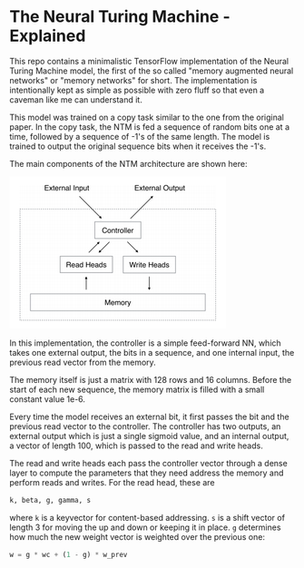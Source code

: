 # The Neural Turing Machine - Explained
This repo contains a minimalistic TensorFlow implementation of the Neural Turing Machine model, 
the first of the so called "memory augmented neural networks" or "memory networks" for short.
The implementation is intentionally kept as simple as possible with zero fluff so that even a caveman
like me can understand it.

This model was trained on a copy task similar to the one from the original paper. In the copy task,
the NTM is fed a sequence of random bits one at a time, followed by a sequence of -1's of the same length. 
The model is trained to output the original sequence bits when it receives the -1's. 

The main components of the NTM architecture are shown here:

![Alt text](./static/ntm.png?raw=true "NTM Model Diagram")

In this implementation, the controller is a simple feed-forward NN, which takes one external output,
the bits in a sequence, and one internal input, the previous read vector from the memory.

The memory itself is just a matrix with 128 rows and  16 columns. Before the start of each new sequence,
the memory matrix is filled with a small constant value 1e-6. 

Every time the model receives an external bit, it first passes the bit and the previous read vector to
the controller. The controller has two outputs, an external output which is just a single sigmoid value,
and an internal output, a vector of length 100, which is passed to the read and write heads. 

The read and write heads each pass the controller vector through a dense layer to compute the parameters
that they need address the memory and perform reads and writes. For the read head, these are 

```python
k, beta, g, gamma, s
```

where `k` is a keyvector for content-based addressing. `s` is a shift vector of length 3 for moving the up
and down or keeping it in place. `g` determines how much the new weight vector is weighted over the previous one:

```python
w = g * wc + (1 - g) * w_prev
``` 
